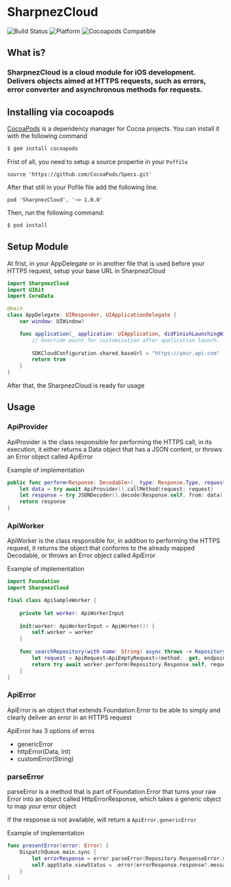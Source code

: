 # SharpnezCloud

![Build Status](https://api.travis-ci.com/TiagoLinharess/SharpnezCloud.svg)
![Platform](https://img.shields.io/cocoapods/p/SharpnezCloud.svg?style=flat)
![Cocoapods Compatible](https://img.shields.io/cocoapods/v/SharpnezCloud.svg)

## What is?
### SharpnezCloud is a cloud module for iOS development. Delivers objects aimed at HTTPS requests, such as errors, error converter and asynchronous methods for requests.

## Installing via cocoapods

[CocoaPods](http://cocoapods.org) is a dependency manager for Cocoa projects. You can install it with the following command

```bash
$ gem install cocoapods
```

Frist of all, you need to setup a source propertie in your ``Poffile``

```
source 'https://github.com/CocoaPods/Specs.git'
```

After that still in your Pofile file add the following line.

```
pod 'SharpnezCloud', '~> 1.0.0'
```
Then, run the following command:

```bash
$ pod install
```
## Setup Module

At frist, in your AppDelegate or in another file that is used before your HTTPS request, setup your base URL in SharpnezCloud

```swift
import SharpnezCloud
import UIKit
import CoreData

@main
class AppDelegate: UIResponder, UIApplicationDelegate {
    var window: UIWindow?

    func application(_ application: UIApplication, didFinishLaunchingWithOptions launchOptions: [UIApplication.LaunchOptionsKey: Any]?) -> Bool {
        // Override point for customization after application launch.
        
        SDKCloudConfiguration.shared.baseUrl = "https://your.api.com"
        return true
    }
}
```

After that, the SharpnezCloud is ready for usage

## Usage

### ApiProvider

ApiProvider is the class responsible for performing the HTTPS call, in its execution, it either returns a Data object that has a JSON content, or throws an Error object called ApiError

Example of implementation

```swift
public func perform<Response: Decodable>(_ type: Response.Type, request: ApiRequestInput) async throws -> Response {
    let data = try await ApiProvider().callMethod(request: request)
    let response = try JSONDecoder().decode(Response.self, from: data)
    return response
}
```

### ApiWorker

ApiWorker is the class responsible for, in addition to performing the HTTPS request, it returns the object that conforms to the already mapped Decodable, or throws an Error object called ApiError

Example of implementation

```swift
import Foundation
import SharpnezCloud

final class ApiSampleWorker {
    
    private let worker: ApiWorkerInput
    
    init(worker: ApiWorkerInput = ApiWorker()) {
        self.worker = worker
    }
    
    func searchRepository(with name: String) async throws -> Repository.Response {
        let request = ApiRequest<ApiEmptyRequest>(method: .get, endpoint: "/repos/\(name)", headers: nil, data: nil)
        return try await worker.perform(Repository.Response.self, request: request)
    }
}
```

### ApiError

ApiError is an object that extends Foundation.Error to be able to simply and clearly deliver an error in an HTTPS request

ApiError has 3 options of erros

* genericError
* httpError(Data, Int)
* customError(String)

### parseError

parseError is a method that is part of Foundation.Error that turns your raw Error into an object called HttpErrorResponse<T>, which takes a generic object to map your error object

If the response is not available, will return a ``ApiError.genericError``

Example of implementation

```swift
func presentError(error: Error) {
    DispatchQueue.main.sync {
        let errorResponse = error.parseError(Repository.ResponseError.self)
        self.appState.viewStatus = .error(errorResponse.response?.message ?? errorResponse.defaultMessage)
    }
}
```
